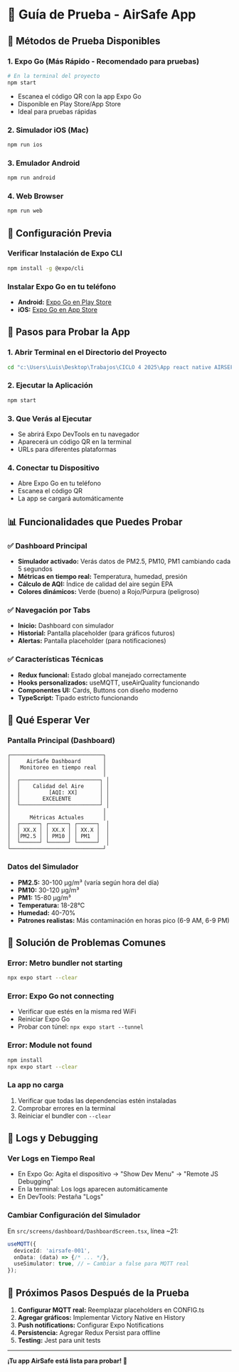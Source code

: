 # 🧪 Guía de Prueba - AirSafe App

## 📱 **Métodos de Prueba Disponibles**

### 1. **Expo Go (Más Rápido - Recomendado para pruebas)**
```bash
# En la terminal del proyecto
npm start
```
- Escanea el código QR con la app Expo Go
- Disponible en Play Store/App Store
- Ideal para pruebas rápidas

### 2. **Simulador iOS (Mac)**
```bash
npm run ios
```

### 3. **Emulador Android**
```bash
npm run android
```

### 4. **Web Browser**
```bash
npm run web
```

## 🔧 **Configuración Previa**

### Verificar Instalación de Expo CLI
```bash
npm install -g @expo/cli
```

### Instalar Expo Go en tu teléfono
- **Android:** [Expo Go en Play Store](https://play.google.com/store/apps/details?id=host.exp.exponent)
- **iOS:** [Expo Go en App Store](https://apps.apple.com/app/expo-go/id982107779)

## 🚀 **Pasos para Probar la App**

### 1. **Abrir Terminal en el Directorio del Proyecto**
```bash
cd "c:\Users\Luis\Desktop\Trabajos\CICLO 4 2025\App react native AIRSEF\AirSafeApp"
```

### 2. **Ejecutar la Aplicación**
```bash
npm start
```

### 3. **Que Verás al Ejecutar**
- Se abrirá Expo DevTools en tu navegador
- Aparecerá un código QR en la terminal
- URLs para diferentes plataformas

### 4. **Conectar tu Dispositivo**
- Abre Expo Go en tu teléfono
- Escanea el código QR
- La app se cargará automáticamente

## 📊 **Funcionalidades que Puedes Probar**

### ✅ **Dashboard Principal**
- **Simulador activado:** Verás datos de PM2.5, PM10, PM1 cambiando cada 5 segundos
- **Métricas en tiempo real:** Temperatura, humedad, presión
- **Cálculo de AQI:** Índice de calidad del aire según EPA
- **Colores dinámicos:** Verde (bueno) a Rojo/Púrpura (peligroso)

### ✅ **Navegación por Tabs**
- **Inicio:** Dashboard con simulador
- **Historial:** Pantalla placeholder (para gráficos futuros)
- **Alertas:** Pantalla placeholder (para notificaciones)

### ✅ **Características Técnicas**
- **Redux funcional:** Estado global manejado correctamente
- **Hooks personalizados:** useMQTT, useAirQuality funcionando
- **Componentes UI:** Cards, Buttons con diseño moderno
- **TypeScript:** Tipado estricto funcionando

## 🎯 **Qué Esperar Ver**

### **Pantalla Principal (Dashboard)**
```
┌─────────────────────────────┐
│     AirSafe Dashboard       │
│   Monitoreo en tiempo real  │
│                             │
│  ┌─────────────────────────┐ │
│  │    Calidad del Aire     │ │
│  │         [AQI: XX]       │ │
│  │       EXCELENTE         │ │
│  └─────────────────────────┘ │
│                             │
│      Métricas Actuales      │
│  ┌──────┐ ┌──────┐ ┌──────┐  │
│  │ XX.X │ │ XX.X │ │ XX.X │  │
│  │PM2.5 │ │ PM10 │ │ PM1  │  │
│  └──────┘ └──────┘ └──────┘  │
└─────────────────────────────┘
```

### **Datos del Simulador**
- **PM2.5:** 30-100 µg/m³ (varía según hora del día)
- **PM10:** 30-120 µg/m³ 
- **PM1:** 15-80 µg/m³
- **Temperatura:** 18-28°C
- **Humedad:** 40-70%
- **Patrones realistas:** Más contaminación en horas pico (6-9 AM, 6-9 PM)

## 🐛 **Solución de Problemas Comunes**

### **Error: Metro bundler not starting**
```bash
npx expo start --clear
```

### **Error: Expo Go not connecting**
- Verificar que estés en la misma red WiFi
- Reiniciar Expo Go
- Probar con túnel: `npx expo start --tunnel`

### **Error: Module not found**
```bash
npm install
npx expo start --clear
```

### **La app no carga**
1. Verificar que todas las dependencias estén instaladas
2. Comprobar errores en la terminal
3. Reiniciar el bundler con `--clear`

## 📝 **Logs y Debugging**

### **Ver Logs en Tiempo Real**
- En Expo Go: Agita el dispositivo → "Show Dev Menu" → "Remote JS Debugging"
- En la terminal: Los logs aparecen automáticamente
- En DevTools: Pestaña "Logs"

### **Cambiar Configuración del Simulador**
En `src/screens/dashboard/DashboardScreen.tsx`, línea ~21:
```typescript
useMQTT({
  deviceId: 'airsafe-001',
  onData: (data) => {/* ... */},
  useSimulator: true, // ← Cambiar a false para MQTT real
});
```

## 🚀 **Próximos Pasos Después de la Prueba**

1. **Configurar MQTT real:** Reemplazar placeholders en CONFIG.ts
2. **Agregar gráficos:** Implementar Victory Native en History
3. **Push notifications:** Configurar Expo Notifications
4. **Persistencia:** Agregar Redux Persist para offline
5. **Testing:** Jest para unit tests

---

**¡Tu app AirSafe está lista para probar! 🎉**
